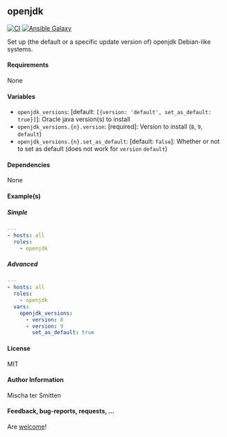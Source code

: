 ## openjdk

[![CI](https://github.com/Oefenweb/ansible-openjdk/workflows/CI/badge.svg)](https://github.com/Oefenweb/ansible-openjdk/actions?query=workflow%3ACI)
[![Ansible Galaxy](http://img.shields.io/badge/ansible--galaxy-oracle--java-blue.svg)](https://galaxy.ansible.com/Oefenweb/openjdk)

Set up (the default or a specific update version of) openjdk Debian-like systems.

#### Requirements

None

#### Variables

* `openjdk_versions`: [default: `[{version: 'default', set_as_default: true}]`]: Oracle java version(s) to install
* `openjdk_versions.{n}.version`: [required]: Version to install (`8`, `9`, `default`)
* `openjdk_versions.{n}.set_as_default`: [default: `false`]: Whether or not to set as default (does not work for `version` `default`)

#### Dependencies

None

#### Example(s)

##### Simple

```yaml
---
- hosts: all
  roles:
    - openjdk
```

##### Advanced

```yaml
---
- hosts: all
  roles:
    - openjdk
  vars:
    openjdk_versions:
      - version: 8
      - version: 9
        set_as_default: true
```

#### License

MIT

#### Author Information

Mischa ter Smitten

#### Feedback, bug-reports, requests, ...

Are [welcome](https://github.com/Oefenweb/ansible-openjdk/issues)!
